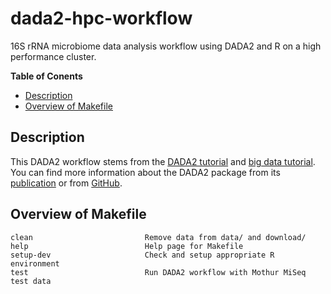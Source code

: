 # dada2-hpc-workflow

16S rRNA microbiome data analysis workflow using DADA2 and R on a high
performance cluster.

**Table of Conents**

- [Description](#description)
- [Overview of Makefile](#overview-of-makefile)

## Description

This DADA2 workflow stems from the [DADA2 tutorial][dada2tut] and [big data
tutorial][dada2big]. You can find more information about the DADA2 package from
its [publication][nature] or from [GitHub][github].

[dada2tut]: http://benjjneb.github.io/dada2/tutorial.html
[dada2big]: http://benjjneb.github.io/dada2/bigdata.html
[nature]: http://dx.doi.org/10.1038/nmeth.3869
[github]: https://github.com/benjjneb/dada2

## Overview of Makefile

```
clean                         Remove data from data/ and download/
help                          Help page for Makefile
setup-dev                     Check and setup appropriate R environment
test                          Run DADA2 workflow with Mothur MiSeq test data
```
